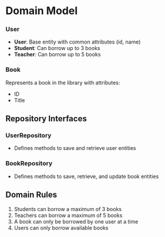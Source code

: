 # Domain Model

### User

- **User**: Base entity with common attributes (id, name)
- **Student**: Can borrow up to 3 books
- **Teacher**: Can borrow up to 5 books

### Book

Represents a book in the library with attributes:
- ID
- Title

## Repository Interfaces

### UserRepository
- Defines methods to save and retrieve user entities

### BookRepository
- Defines methods to save, retrieve, and update book entities

## Domain Rules

1. Students can borrow a maximum of 3 books
2. Teachers can borrow a maximum of 5 books
3. A book can only be borrowed by one user at a time
4. Users can only borrow available books
